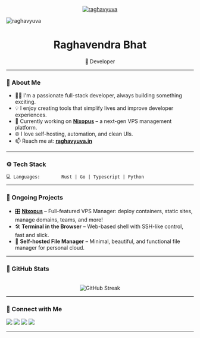 
<p align="center">
   <a href="https://raghavyuva.in">
     <img src="https://imgur.com/5RM5K4s.png" alt="raghavyuva"/> 
   </a>
</p>

<p align="left">
  <img
    src="https://komarev.com/ghpvc/?username=raghavyuva&label=Profile%20views&color=0e75b6&style=flat"
    alt="raghavyuva"
  />
</p>

<h1 align="center">Raghavendra Bhat</h1>

<p align="center">🚀 Developer</p>

---

### 🧠 About Me

- 🧑‍💻 I'm a passionate full-stack developer, always building something exciting.
- 💡 I enjoy creating tools that simplify lives and improve developer experiences.
- 🔭 Currently working on **[Nixopus](https://nixopus.com)** – a next-gen VPS management platform.
- 🌐 I love self-hosting, automation, and clean UIs.
- 📫 Reach me at: **[raghavyuva.in](https://raghavyuva.in)**

---

### ⚙️ Tech Stack

```txt
💻 Languages:        Rust | Go | Typescript | Python
```

---

### 🚧 Ongoing Projects

- 🎛️ **[Nixopus](https://nixopus.com)** – Full-featured VPS Manager: deploy containers, static sites, manage domains, teams, and more!
- 🛠️ **Terminal in the Browser** – Web-based shell with SSH-like control, fast and slick.
- 📁 **Self-hosted File Manager** – Minimal, beautiful, and functional file manager for personal cloud.

---

### 🌟 GitHub Stats

<p align="center">
  <br />
  <img src="https://github-readme-streak-stats.herokuapp.com/?user=raghavyuva&theme=radical" alt="GitHub Streak" />
</p>

---

### 📡 Connect with Me

<p align="left">
  <a href="https://raghavyuva.in" target="_blank"><img src="https://img.shields.io/badge/Website-000?style=for-the-badge&logo=google-chrome&logoColor=white" /></a>
  <a href="https://twitter.com/raghavyuva" target="_blank"><img src="https://img.shields.io/badge/Twitter-1DA1F2?style=for-the-badge&logo=twitter&logoColor=white"/></a>
  <a href="https://linkedin.com/in/raghavyuva" target="_blank"><img src="https://img.shields.io/badge/LinkedIn-0A66C2?style=for-the-badge&logo=linkedin&logoColor=white"/></a>
  <a href="mailto:raghavyuva@gmail.com"><img src="https://img.shields.io/badge/Email-D14836?style=for-the-badge&logo=gmail&logoColor=white"/></a>
</p>

---

